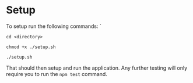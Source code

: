 # Setup
To setup run the following commands:
  `
  
    cd <directory>
    
    chmod +x ./setup.sh
    
    ./setup.sh

That should then setup and run the application. Any further testing will only require you to run the `npm test` command.
